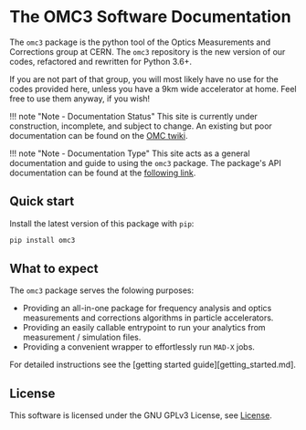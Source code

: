 # The OMC3 Software Documentation

The `omc3` package is the python tool of the Optics Measurements and Corrections group at CERN.
The `omc3` repository is the new version of our codes, refactored and rewritten for Python 3.6+.

If you are not part of that group, you will most likely have no use for the codes provided here, unless you have a 9km wide accelerator at home.
Feel free to use them anyway, if you wish!

!!! note "Note - Documentation Status"
    This site is currently under construction, incomplete, and subject to change.
    An existing but poor documentation can be found on the [OMC twiki](https://twiki.cern.ch/twiki/bin/view/BEABP/OMC).

!!! note "Note - Documentation Type"
    This site acts as a general documentation and guide to using the `omc3` package.
    The package's API documentation can be found at the [following link](https://pylhc.github.io/omc3/).

## Quick start

Install the latest version of this package with `pip`:

```bash
pip install omc3 
```

## What to expect

The `omc3` package serves the folowing purposes:

- Providing an all-in-one package for frequency analysis and optics measurements and corrections algorithms in particle accelerators.
- Providing an easily callable entrypoint to run your analytics from measurement / simulation files.
- Providing a convenient wrapper to effortlessly run `MAD-X` jobs.

For detailed instructions see the [getting started guide][getting_started.md].

## License

This software is licensed under the GNU GPLv3 License, see [License](https://github.com/pylhc/omc3/blob/master/LICENSE).
